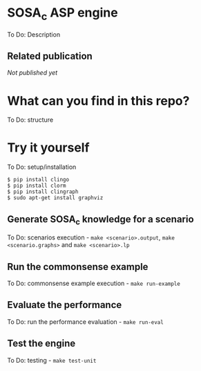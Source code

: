 # SOSA<sub>c</sub> ASP engine
To Do: Description

## Related publication
*Not published yet*

# What can you find in this repo?
To Do: structure

# Try it yourself
To Do: setup/installation

```
$ pip install clingo
$ pip install clorm
$ pip install clingraph
$ sudo apt-get install graphviz
```

## Generate SOSA<sub>c</sub> knowledge for a scenario
To Do: scenarios execution - `make <scenario>.output`, `make <scenario.graphs>` and `make <scenario>.lp`

## Run the commonsense example
To Do: commonsense example execution - `make run-example`

## Evaluate the performance
To Do: run the performance evaluation - `make run-eval`

## Test the engine
To Do: testing - `make test-unit`
